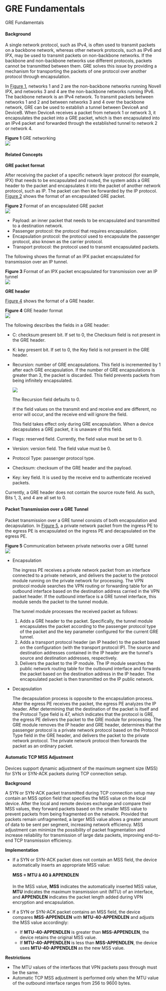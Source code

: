 GRE Fundamentals
================

GRE Fundamentals

#### Background

A single network protocol, such as IPv4, is often used to transmit packets on a backbone network, whereas other network protocols, such as IPv6 and IPX, may be used to transmit packets on non-backbone networks. If the backbone and non-backbone networks use different protocols, packets cannot be transmitted between them. GRE solves this issue by providing a mechanism for transporting the packets of one protocol over another protocol through encapsulation.

In [Figure 1](#EN-US_CONCEPT_0000001130782614__fig_dc_vrp_gre_feature_200305), networks 1 and 2 are the non-backbone networks running Novell IPX, and networks 3 and 4 are the non-backbone networks running IPv6. The backbone network is an IPv4 network. To transmit packets between networks 1 and 2 and between networks 3 and 4 over the backbone network, GRE can be used to establish a tunnel between DeviceA and DeviceB. When DeviceA receives a packet from network 1 or network 3, it encapsulates the packet into a GRE packet, which is then encapsulated into an IPv4 packet and forwarded through the established tunnel to network 2 or network 4.

**Figure 1** GRE networking  
![](figure/en-us_image_0000001176662425.png)

#### Related Concepts

**GRE packet format**

After receiving the packet of a specific network layer protocol (for example, IPX) that needs to be encapsulated and routed, the system adds a GRE header to the packet and encapsulates it into the packet of another network protocol, such as IP. The packet can then be forwarded by the IP protocol. [Figure 2](#EN-US_CONCEPT_0000001130782614__fig192061231187) shows the format of an encapsulated GRE packet.

**Figure 2** Format of an encapsulated GRE packet  
![](figure/en-us_image_0000001176662405.png)  

* Payload: an inner packet that needs to be encapsulated and transmitted to a destination network.
* Passenger protocol: the protocol that requires encapsulation.
* Encapsulation protocol: the protocol used to encapsulate the passenger protocol, also known as the carrier protocol.
* Transport protocol: the protocol used to transmit encapsulated packets.

The following shows the format of an IPX packet encapsulated for transmission over an IP tunnel.

**Figure 3** Format of an IPX packet encapsulated for transmission over an IP tunnel  
![](figure/en-us_image_0000001176662415.png)  

**GRE header**

[Figure 4](#EN-US_CONCEPT_0000001130782614__fig_dc_vrp_gre_feature_200303) shows the format of a GRE header.

**Figure 4** GRE header format  
![](figure/en-us_image_0000001176742315.png)  

The following describes the fields in a GRE header:

* C: checksum present bit. If set to 0, the Checksum field is not present in the GRE header.
* K: key present bit. If set to 0, the Key field is not present in the GRE header.
* Recursion: number of GRE encapsulations. This field is incremented by 1 after each GRE encapsulation. If the number of GRE encapsulations is greater than 3, the packet is discarded. This field prevents packets from being infinitely encapsulated.
  
  ![](public_sys-resources/note_3.0-en-us.png) 
  
  The Recursion field defaults to 0.
  
  If the field values on the transmit end and receive end are different, no error will occur, and the receive end will ignore the field.
  
  This field takes effect only during GRE encapsulation. When a device decapsulates a GRE packet, it is unaware of this field.
* Flags: reserved field. Currently, the field value must be set to 0.
* Version: version field. The field value must be 0.
* Protocol Type: passenger protocol type.
* Checksum: checksum of the GRE header and the payload.
* Key: key field. It is used by the receive end to authenticate received packets.

Currently, a GRE header does not contain the source route field. As such, Bits 1, 3, and 4 are all set to 0.


#### Packet Transmission over a GRE Tunnel

Packet transmission over a GRE tunnel consists of both encapsulation and decapsulation. In [Figure 5](#EN-US_CONCEPT_0000001130782614__fig_dc_vrp_gre_feature_200304), a private network packet from the ingress PE to the egress PE is encapsulated on the ingress PE and decapsulated on the egress PE.

**Figure 5** Communication between private networks over a GRE tunnel  
![](figure/en-us_image_0000001176742325.png)

* Encapsulation
  
  The ingress PE receives a private network packet from an interface connected to a private network, and delivers the packet to the protocol module running on the private network for processing. The VPN protocol module searches the VPN routing or forwarding table for an outbound interface based on the destination address carried in the VPN packet header. If the outbound interface is a GRE tunnel interface, this module sends the packet to the tunnel module.
  
  The tunnel module processes the received packet as follows:
  
  1. Adds a GRE header to the packet. Specifically, the tunnel module encapsulates the packet according to the passenger protocol type of the packet and the key parameter configured for the current GRE tunnel.
  2. Adds a transport protocol header (an IP header) to the packet based on the configuration (with the transport protocol IP). The source and destination addresses contained in the IP header are the tunnel's source and destination addresses, respectively.
  3. Delivers the packet to the IP module. The IP module searches the public network routing table for the outbound interface and forwards the packet based on the destination address in the IP header. The encapsulated packet is then transmitted on the IP public network.
* Decapsulation
  
  The decapsulation process is opposite to the encapsulation process. After the egress PE receives the packet, the egress PE analyzes the IP header. After determining that the destination of the packet is itself and the Protocol Type field is 47, which indicates that the protocol is GRE, the egress PE delivers the packet to the GRE module for processing. The GRE module removes the IP header and GRE header, determines that the passenger protocol is a private network protocol based on the Protocol Type field in the GRE header, and delivers the packet to the private network protocol. The private network protocol then forwards the packet as an ordinary packet.

#### Automatic TCP MSS Adjustment

Devices support dynamic adjustment of the maximum segment size (MSS) for SYN or SYN-ACK packets during TCP connection setup.

**Background**

A SYN or SYN-ACK packet transmitted during TCP connection setup may contain an MSS option field that specifies the MSS value on the local device. After the local and remote devices exchange and compare their MSS values, they forward packets based on the smaller MSS value to prevent packets from being fragmented on the network. Provided that packets remain unfragmented, a larger MSS value allows a greater amount of data to be sent per segment, increasing network efficiency. MSS adjustment can minimize the possibility of packet fragmentation and increase reliability for transmission of large data packets, improving end-to-end TCP transmission efficiency.

**Implementation**

* If a SYN or SYN-ACK packet does not contain an MSS field, the device automatically inserts an appropriate MSS value:
  
  **MSS = MTU â 40 â APPENDLEN**
  
  In the MSS value, **MSS** indicates the automatically inserted MSS value, **MTU** indicates the maximum transmission unit (MTU) of an interface, and **APPENDLEN** indicates the packet length added during VPN encryption and encapsulation.
* If a SYN or SYN-ACK packet contains an MSS field, the device compares **MSS-APPENDLEN** with **MTU-40-APPENDLEN** and adjusts the MSS value accordingly:
  + If **MTU-40-APPENDLEN** is greater than **MSS-APPENDLEN**, the device retains the original MSS value.
  + If **MTU-40-APPENDLEN** is less than **MSS-APPENDLEN**, the device uses **MTU-40-APPENDLEN** as the new MSS value.

**Restrictions**

* The MTU values of the interfaces that VPN packets pass through must be the same.
* Automatic TCP MSS adjustment is performed only when the MTU value of the outbound interface ranges from 256 to 9600 bytes.